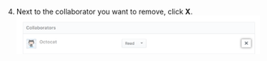 4. Next to the collaborator you want to remove, click **X**.
  !["X" removal icon next to collaborator's username](/assets/images/help/projects/remove-project-board-collaborator.png)
